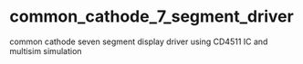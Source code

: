 # common_cathode_7_segment_driver
common cathode seven segment display driver using CD4511 IC and multisim  simulation
